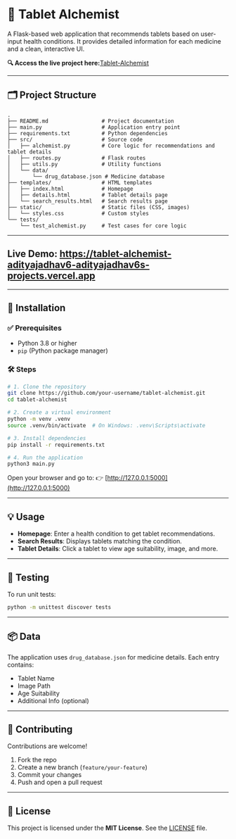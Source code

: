# 💊 Tablet Alchemist

A Flask-based web application that recommends tablets based on user-input health conditions. It provides detailed information for each medicine and a clean, interactive UI.

**🔍 Access the live project here:**[Tablet-Alchemist](https://tablet-alchemist-adityajadhav6s-projects.vercel.app/)

---

## 🗂️ Project Structure

```
.
├── README.md                 # Project documentation  
├── main.py                   # Application entry point  
├── requirements.txt          # Python dependencies  
├── src/                      # Source code  
│   ├── alchemist.py          # Core logic for recommendations and tablet details  
│   ├── routes.py             # Flask routes  
│   ├── utils.py              # Utility functions  
│   └── data/  
│       └── drug_database.json # Medicine database  
├── templates/                # HTML templates  
│   ├── index.html            # Homepage  
│   ├── details.html          # Tablet details page  
│   └── search_results.html   # Search results page  
├── static/                   # Static files (CSS, images)  
│   └── styles.css            # Custom styles  
└── tests/  
    └── test_alchemist.py     # Test cases for core logic  
```
---
Live Demo: https://tablet-alchemist-adityajadhav6-adityajadhav6s-projects.vercel.app
---
---

## 🚀 Installation

### ✅ Prerequisites

* Python 3.8 or higher
* `pip` (Python package manager)

### 🛠️ Steps

```bash
# 1. Clone the repository
git clone https://github.com/your-username/tablet-alchemist.git
cd tablet-alchemist

# 2. Create a virtual environment
python -m venv .venv
source .venv/bin/activate  # On Windows: .venv\Scripts\activate

# 3. Install dependencies
pip install -r requirements.txt

# 4. Run the application
python3 main.py
```

Open your browser and go to:
👉 [http://127.0.0.1:5000](http://127.0.0.1:5000)

---

## 💡 Usage

* **Homepage**: Enter a health condition to get tablet recommendations.
* **Search Results**: Displays tablets matching the condition.
* **Tablet Details**: Click a tablet to view age suitability, image, and more.

---

## 🧪 Testing

To run unit tests:

```bash
python -m unittest discover tests
```

---

## 📦 Data

The application uses `drug_database.json` for medicine details. Each entry contains:

* Tablet Name
* Image Path
* Age Suitability
* Additional Info (optional)

---

## 🤝 Contributing

Contributions are welcome!

1. Fork the repo
2. Create a new branch (`feature/your-feature`)
3. Commit your changes
4. Push and open a pull request

---
## 📄 License

This project is licensed under the **MIT License**. See the [LICENSE](./LICENSE) file.

